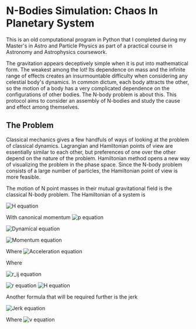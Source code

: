 
# N-Bodies Simulation: Chaos In Planetary System

This is an old computational program in Python that I completed during my Master's in Astro and Particle Physics as part of a practical course in Astronomy and Astrophysics coursework.

The gravitation appears deceptively simple when it is put into mathematical form. The weakest among the lot! Its dependence on mass and the infinite range of effects creates an insurmountable difficulty when considering any celestial body's dynamics. In common dictum, each body attracts the other, so the motion of a body has a very complicated dependence on the configurations of other bodies. The N-body problem is about this. This protocol aims to consider an assembly of N-bodies and study the cause and effect among themselves.

## The Problem

Classical mechanics gives a few handfuls of ways of looking at the problem of classical dynamics. Lagrangian and Hamiltonian points of view are essentially similar to each other, but preferences of one over the other depend on the nature of the problem. Hamiltonian method opens a new way of visualizing the problem in the phase space. Since the N-body problem consists of a large number of particles, the Hamiltonian point of view is more feasible.

The motion of N point masses in their mutual gravitational field is the classical N-body problem. The Hamiltonian of a system is

![H equation](https://img.shields.io/badge/H%20=%20\sum_{i=1}^{N}%20\frac{\boldsymbol{p}_i^2}{2m_i}%20-%20\sum_{i=1}^{N}\sum_{j=i+1}^{N}%20\frac{G%20m_i%20m_j}{|\boldsymbol{q}_i-\boldsymbol{q}_j}|)

With canonical momentum ![p equation](https://img.shields.io/badge/\boldsymbol{p}_i%20=%20m\boldsymbol{v}_i)

![Dynamical equation](https://img.shields.io/badge/\frac{d\boldsymbol{r}_i}{dt}%20=%20\boldsymbol{v}_i)

![Momentum equation](https://img.shields.io/badge/\frac{d\boldsymbol{v}_i}{dt}%20=%20\boldsymbol{a}_i)

Where ![Acceleration equation](https://img.shields.io/badge/\boldsymbol{a}_i(t)%20=%20\sum_{j\neq%20i}^{N}%20Gm_j\frac{\boldsymbol{r}_{ij}}{r_{ij}^3})

Where 

![r_ij equation](https://img.shields.io/badge/\boldsymbol{r}_{ij}%20=%20\boldsymbol{r}_j(t)%20-%20\boldsymbol{r}_i(t))

![r equation](https://img.shields.io/badge/r_{ij}%20=%20|\boldsymbol{r}_{ij}|)
![H equation](https://img.shields.io/badge/H%20=%20\sum_{i=1}^{N}%20\frac{\boldsymbol{p}_i^2}{2m_i}%20-%20\sum_{i=1}^{N}\sum_{j=i+1}^{N}%20\frac{G%20m_i%20m_j}{|\boldsymbol{q}_i-\boldsymbol{q}_j}|)



Another formula that will be required further is the jerk

![Jerk equation](https://img.shields.io/badge/\boldsymbol{\dot{a}}_i(t)%20=%20\sum_{j\neq%20i}^{N}%20Gm_j%20\left(\frac{\boldsymbol{v}_{ij}}{r_{ij}^3}%20-%20\frac{3(\boldsymbol{v}_{ij}\cdot\boldsymbol{r}_{ij})}{r_{ij}}\boldsymbol{r}_{ij}%20\right))

Where ![v equation](https://img.shields.io/badge/\boldsymbol{v})

